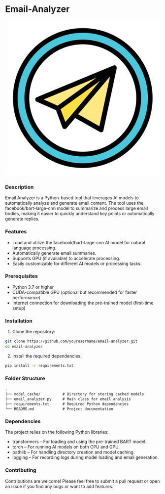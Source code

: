 # Email-Analyzer
![img](icons/icon512.png)
### Description

Email Analyzer is a Python-based tool that leverages AI models to automatically analyze and generate email content. The tool uses the facebook/bart-large-cnn model to summarize and process large email bodies, making it easier to quickly understand key points or automatically generate replies.

### Features
- Load and utilize the facebook/bart-large-cnn AI model for natural language processing.
- Automatically generate email summaries.
- Supports GPU (if available) to accelerate processing.
- Easily customizable for different AI models or processing tasks.

### Prerequisites
- Python 3.7 or higher
- CUDA-compatible GPU (optional but recommended for faster performance)
- Internet connection for downloading the pre-trained model (first-time setup)


### Installation
1. Clone the repository:

```bash
git clone https://github.com/yourusername/email-analyzer.git
cd email-analyzer
```


2. Install the required dependencies:

```bash
pip install -r requirements.txt
```


### Folder Structure
    .
    ├── model_cache/          # Directory for storing cached models
    ├── email_analyzer.py     # Main class for email analysis
    ├── requirements.txt      # Required Python dependencies
    └── README.md             # Project documentation

### Dependencies
The project relies on the following Python libraries:

- transformers – For loading and using the pre-trained BART model.
- torch – For running AI models on both CPU and GPU.
- pathlib – For handling directory creation and model caching.
- logging – For recording logs during model loading and email generation.

### Contributing
Contributions are welcome! Please feel free to submit a pull request or open an issue if you find any bugs or want to add features.